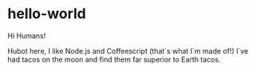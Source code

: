 # hello-world

Hi Humans!

Hubot here, I like Node.js and Coffeescript (that´s what I´m made of!)
I´ve had tacos on the moon and find them far superior to Earth tacos.
